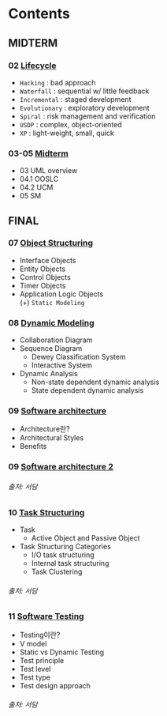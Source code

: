 # Contents  

## MIDTERM
### 02 [Lifecycle](./02_Lifecyle.md)
- `Hacking` : bad approach
- `Waterfall` : sequential w/ little feedback
- `Incremental` : staged development
- `Evolutionary` : exploratory development
- `Spiral` : risk management and verification
- `USDP` : complex, object-oriented
- `XP` : light-weight, small, quick
### 03-05 [Midterm](Midterm.md)
- 03 UML overview
- 04.1 OOSLC
- 04.2 UCM
- 05 SM

## FINAL
### 07 [Object Structuring](./07_OS.md)
- Interface Objects
- Entity Objects
- Control Objects
- Timer Objects
- Application Logic Objects  
(+) `Static Modeling`  
### 08 [Dynamic Modeling](./08_DM.md)
- Collaboration Diagram
- Sequence Diagram
	- Dewey Classification System
	- Interactive System
- Dynamic Analysis
	- Non-state dependent dynamic analysis
	- State dependent dynamic analysis
### 09 [Software architecture](./09_Architecture.md)
- Architecture란?
- Architectural Styles
- Benefits
### 09 [Software architecture 2](./09_Architecture2.md)
###### 출처: 서담
### 10 [Task Structuring](./10_TS.md)
- Task
	- Active Object and Passive Object
- Task Structuring Categories
	- I/O task structuring
	- Internal task structuring
	- Task Clustering
###### 출처: 서담
### 11 [Software Testing](./11_Testing.md)
- Testing이란?
- V model
- Static vs Dynamic Testing
- Test principle
- Test level
- Test type
- Test design approach
###### 출처: 서담